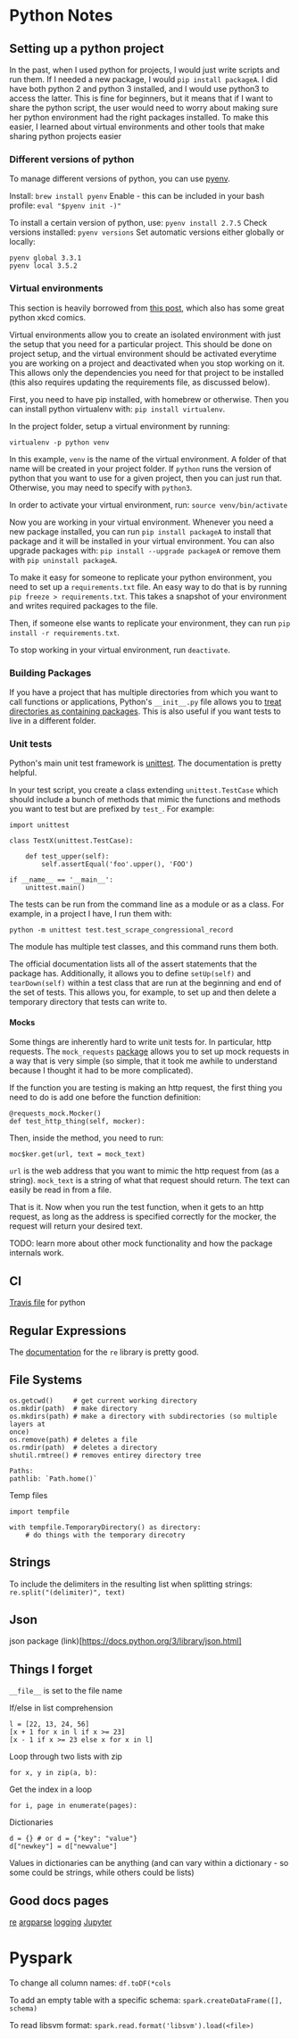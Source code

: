 # Python Notes

## Setting up a python project
In the past, when I used python for projects, I would just write scripts and run them. If I needed a new package, I would `pip install packageA`. I did have both python 2 and python 3 installed, and I would use python3 to access the latter. This is fine for beginners, but it means that if I want to share the python script, the user would need to worry about making sure her python environment had the right packages installed. To make this easier, I learned about virtual environments and other tools that make sharing python projects easier

### Different versions of python
To manage different versions of python, you can use [pyenv](https://github.com/pyenv/pyenv).

Install: `brew install pyenv`
Enable - this can be included in your bash profile: `eval "$pyenv init -)"` 

To install a certain version of python, use: `pyenv install 2.7.5`
Check versions installed: `pyenv versions`
Set automatic versions either globally or locally:
```
pyenv global 3.3.1
pyenv local 3.5.2
```

### Virtual environments
This section is heavily borrowed from [this post](https://dev.to/codemouse92/dead-simple-python-virtual-environments-and-pip-5b56), which also has some great python xkcd comics.

Virtual environments allow you to create an isolated environment with just the setup that you need for a particular project. This should be done on project setup, and the virtual environment should be activated everytime you are working on a project and deactivated when you stop working on it. This allows only the dependencies you need for that project to be installed (this also requires updating the requirements file, as discussed below).

First, you need to have pip installed, with homebrew or otherwise. Then you can install python virtualenv with: `pip install virtualenv`.

In the project folder, setup a virtual environment by running:
```
virtualenv -p python venv
```
In this example, `venv` is the name of the virtual environment. A folder of that name will be created in your project folder. If `python` runs the version of python that you want to use for a given project, then you can just run that. Otherwise, you may need to specify with `python3`.

In order to activate your virtual environment, run: `source venv/bin/activate`

Now you are working in your virtual environment. Whenever you need a new package installed, you can run `pip install packageA` to install that package and it will be installed in your virtual environment. You can also upgrade packages with: `pip install --upgrade packageA` or remove them with `pip uninstall packageA`.

To make it easy for someone to replicate your python environment, you need to set up a `requirements.txt` file. An easy way to do that is by running `pip freeze > requirements.txt`. This takes a snapshot of your environment and writes required packages to the file. 

Then, if someone else wants to replicate your environment, they can run `pip install -r requirements.txt`.

To stop working in your virtual environment, run `deactivate`.

### Building Packages

If you have a project that has multiple directories from which you want to call functions or applications, Python's `__init__.py` file allows you to [treat directories as containing packages](https://docs.python.org/3/tutorial/modules.html#packages). This is also useful if you want tests to live in a different folder. 

### Unit tests

Python's main unit test framework is [unittest](https://docs.python.org/3/library/unittest.html). The documentation is pretty helpful.

In your test script, you create a class extending `unittest.TestCase` which should include a bunch of methods that mimic the functions and methods you want to test but are prefixed by `test_`. For example:
```
import unittest

class TestX(unittest.TestCase):

    def test_upper(self):
        self.assertEqual('foo'.upper(), 'FOO')

if __name__ == '__main__':
    unittest.main()
```

The tests can be run from the command line as a module or as a class. For example, in a project I have, I run them with:
```
python -m unittest test.test_scrape_congressional_record
```

The module has multiple test classes, and this command runs them both.

The official documentation lists all of the assert statements that the package has. Additionally, it allows you to define `setUp(self)` and `tearDown(self)` within a test class that are run at the beginning and end of the set of tests. This allows you, for example, to set up and then delete a temporary directory that tests can write to.

#### Mocks
Some things are inherently hard to write unit tests for. In particular, http requests. The `mock_requests` [package](https://requests-mock.readthedocs.io/en/latest/) allows you to set up mock requests in a way that is very simple (so simple, that it took me awhile to understand because I thought it had to be more complicated).

If the function you are testing is making an http request, the first thing you need to do is add one before the function definition:
```
@requests_mock.Mocker()
def test_http_thing(self, mocker):
```

Then, inside the method, you need to run:
```
moc$ker.get(url, text = mock_text)
``` 
`url` is the web address that you want to mimic the http request from (as a string). `mock_text` is a string of what that request should return. The text can easily be read in from a file.

That is it. Now when you run the test function, when it gets to an http request, as long as the address is specified correctly for the mocker, the request will return your desired text.

TODO: learn more about other mock functionality and how the package internals work. 

## CI
[Travis file](https://docs.python-guide.org/scenarios/ci/) for python

## Regular Expressions
The [documentation](https://docs.python.org/3/library/re.html#match-objects) for the `re` library is pretty good.

## File Systems

```
os.getcwd()     # get current working directory
os.mkdir(path)  # make directory
os.mkdirs(path) # make a directory with subdirectories (so multiple layers at
once)
os.remove(path) # deletes a file
os.rmdir(path)  # deletes a directory
shutil.rmtree() # removes entirey directory tree

Paths:
pathlib: `Path.home()`
```

Temp files

```
import tempfile

with tempfile.TemporaryDirectory() as directory:
    # do things with the temporary direcotry
```

## Strings
To include the delimiters in the resulting list when splitting strings:
`re.split("(delimiter)", text)`

## Json
json package (link)[https://docs.python.org/3/library/json.html]

## Things I forget

`__file__` is set to the file name

If/else in list comprehension

```
l = [22, 13, 24, 56]
[x + 1 for x in l if x >= 23]
[x - 1 if x >= 23 else x for x in l]
```

Loop through two lists with zip
```
for x, y in zip(a, b):
```
Get the index in a loop
```
for i, page in enumerate(pages):
```

Dictionaries
```
d = {} # or d = {"key": "value"}
d["newkey"] = d["newvalue"]
```

Values in dictionaries can be anything (and can vary within a dictionary - so
some could be strings, while others could be lists)



## Good docs pages
[re](https://docs.python.org/3/library/re.html)
[argparse](https://docs.python.org/3/library/argparse.html)
[logging](https://docs.python.org/3/howto/logging.html#logging-basic-tutorial)
[Jupyter](https://jupyter.readthedocs.io/en/latest/running.html#running)

# Pyspark
To change all column names: `df.toDF(*cols`

To add an empty table with a specific schema: `spark.createDataFrame([], schema)`

To read libsvm format: `spark.read.format('libsvm').load(<file>)`



